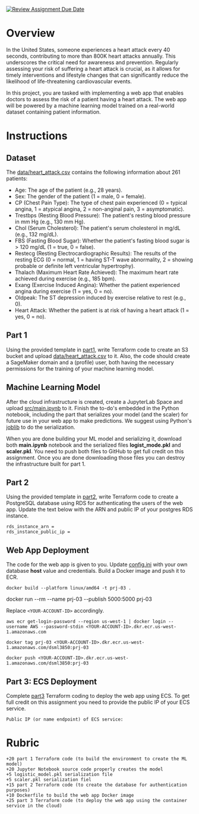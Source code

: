 [![Review Assignment Due Date](https://classroom.github.com/assets/deadline-readme-button-22041afd0340ce965d47ae6ef1cefeee28c7c493a6346c4f15d667ab976d596c.svg)](https://classroom.github.com/a/r4pmGJ51)
# Overview

In the United States, someone experiences a heart attack every 40 seconds, contributing to more than 800K heart attacks annually. This underscores the critical need for awareness and prevention. Regularly assessing your risk of suffering a heart attack is crucial, as it allows for timely interventions and lifestyle changes that can significantly reduce the likelihood of life-threatening cardiovascular events.

In this project, you are tasked with implementing a web app that enables doctors to assess the risk of a patient having a heart attack. The web app will be powered by a machine learning model trained on a real-world dataset containing patient information.

# Instructions

## Dataset 

The [data/heart_attack.csv](data/heart_attack.csv) contains the following information about 261 patients: 

* Age: The age of the patient (e.g., 28 years).
* Sex: The gender of the patient (1 = male, 0 = female).
* CP (Chest Pain Type): The type of chest pain experienced (0 = typical angina, 1 = atypical angina, 2 = non-anginal pain, 3 = asymptomatic).
* Trestbps (Resting Blood Pressure): The patient's resting blood pressure in mm Hg (e.g., 130 mm Hg).
* Chol (Serum Cholesterol): The patient's serum cholesterol in mg/dL (e.g., 132 mg/dL).
* FBS (Fasting Blood Sugar): Whether the patient's fasting blood sugar is > 120 mg/dL (1 = true, 0 = false).
* Restecg (Resting Electrocardiographic Results): The results of the resting ECG (0 = normal, 1 = having ST-T wave abnormality, 2 = showing probable or definite left ventricular hypertrophy).
* Thalach (Maximum Heart Rate Achieved): The maximum heart rate achieved during exercise (e.g., 185 bpm).
* Exang (Exercise Induced Angina): Whether the patient experienced angina during exercise (1 = yes, 0 = no).
* Oldpeak: The ST depression induced by exercise relative to rest (e.g., 0).
* Heart Attack: Whether the patient is at risk of having a heart attack (1 = yes, 0 = no).

## Part 1

Using the provided template in [part1](part1), write Terraform code to create an S3 bucket and upload [data/heart_attack.csv](data/heart_attack.csv) to it. Also, the code should create a SageMaker domain and a (profile) user, both having the necessary permissions for the training of your machine learning model. 

## Machine Learning Model

After the cloud infrastructure is created, create a JupyterLab Space and upload [src/main.ipynb](src/main.ipynb) to it. Finish the to-do's embedded in the Python notebook, including the part that serializes your model (and the scaler) for future use in your web app to make predictions. We suggest using Python's [joblib](https://joblib.readthedocs.io/en/stable/) to do the serialization. 

When you are done building your ML model and serializing it, download both **main.ipynb** notebook and the serialized files **logist_mode.pkl** and **scaler.pkl**. You need to push both files to GitHub to get full credit on this assignment. Once you are done downloading those files you can destroy the infrastructure built for part 1. 

## Part 2 

Using the provided template in [part2](part2), write Terraform code to create a PostgreSQL database using RDS for authenticating the users of the web app. Update the text below with the ARN and public IP of your postgres RDS instance. 

```
rds_instance_arn = 
rds_instance_public_ip = 
```

## Web App Deployment

The code for the web app is given to you. Update [config.ini](config.ini) with your own database **host** value and credentials. Build a Docker image and push it to ECR.

```
docker build --platform linux/amd64 -t prj-03 .
```

docker run --rm --name prj-03 --publish 5000:5000 prj-03

Replace ```<YOUR-ACCOUNT-ID>``` accordingly. 

```
aws ecr get-login-password --region us-west-1 | docker login --username AWS --password-stdin <YOUR-ACCOUNT-ID>.dkr.ecr.us-west-1.amazonaws.com 

docker tag prj-03 <YOUR-ACCOUNT-ID>.dkr.ecr.us-west-1.amazonaws.com/dsml3850:prj-03

docker push <YOUR-ACCOUNT-ID>.dkr.ecr.us-west-1.amazonaws.com/dsml3850:prj-03
```

## Part 3: ECS Deployment

Complete [part3](part3) Terraform coding to deploy the web app using ECS. To get full credit on this assignment you need to provide the public IP of your ECS service. 

```
Public IP (or name endpoint) of ECS service: 
```

# Rubric

```
+20 part 1 Terraform code (to build the environment to create the ML model)
+20 Jupyter Notebook source code properly creates the model
+5 logistic_model.pkl serialization file
+5 scaler.pkl serialization fiel
+15 part 2 Terraform code (to create the database for authentication purposes)
+10 Dockerfile to build the web app Docker image
+25 part 3 Terraform code (to deploy the web app using the container service in the cloud) 
```